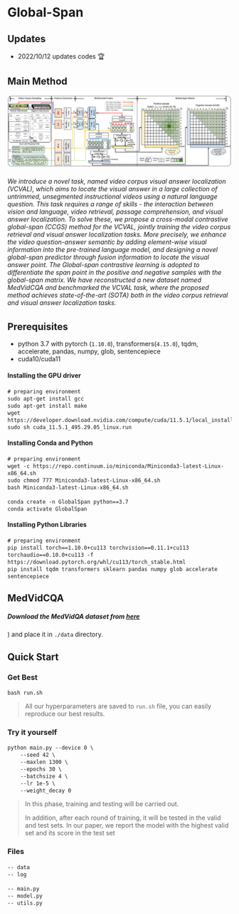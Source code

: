 # Global-Span



## Updates

- 2022/10/12 updates codes 🏆

## Main Method

![main](./image/main.png)

###### We introduce a novel task, named video corpus visual answer localization (VCVAL), which aims to locate the visual answer in a large collection of untrimmed, unsegmented instructional videos using a natural language question. This task requires a range of skills - the interaction between vision and language, video retrieval, passage comprehension, and visual answer localization. To solve these, we propose a cross-modal contrastive global-span (CCGS) method for the VCVAL, jointly training the video corpus retrieval and visual answer localization tasks. More precisely, we enhance the video question-answer semantic by adding element-wise visual information into the pre-trained language model, and designing a novel global-span predictor through fusion information to locate the visual answer point. The Global-span contrastive learning is adopted to differentiate the span point in the positive and negative samples with the global-span matrix. We have reconstructed a new dataset named MedVidCQA and benchmarked the VCVAL task, where the proposed method achieves state-of-the-art (SOTA) both in the video corpus retrieval and visual answer localization tasks.

## Prerequisites

- python 3.7 with pytorch (`1.10.0`), transformers(`4.15.0`), tqdm, accelerate, pandas, numpy, glob, sentencepiece
- cuda10/cuda11

#### Installing the GPU driver

```shell script
# preparing environment
sudo apt-get install gcc
sudo apt-get install make
wget https://developer.download.nvidia.com/compute/cuda/11.5.1/local_installers/cuda_11.5.1_495.29.05_linux.run
sudo sh cuda_11.5.1_495.29.05_linux.run
```

#### Installing Conda and Python

```shell script
# preparing environment
wget -c https://repo.continuum.io/miniconda/Miniconda3-latest-Linux-x86_64.sh
sudo chmod 777 Miniconda3-latest-Linux-x86_64.sh 
bash Miniconda3-latest-Linux-x86_64.sh

conda create -n GlobalSpan python==3.7
conda activate GlobalSpan
```

#### Installing Python Libraries

```plain
# preparing environment
pip install torch==1.10.0+cu113 torchvision==0.11.1+cu113 torchaudio==0.10.0+cu113 -f https://download.pytorch.org/whl/cu113/torch_stable.html
pip install tqdm transformers sklearn pandas numpy glob accelerate sentencepiece
```

## MedVidCQA

##### Download the MedVidQA dataset from [here ](mailto:wengsyx@gmail.com?subject=Get%20MedVidCQA%20Dataset)

) and place it in `./data` directory.



## Quick Start

### Get Best

```shell script
bash run.sh
```

> All our hyperparameters are saved to  `run.sh` file, you can easily reproduce our best results.

### Try it yourself



```shell script
python main.py --device 0 \
	--seed 42 \
	--maxlen 1300 \
	--epochs 30 \
	--batchsize 4 \
	--lr 1e-5 \
	--weight_decay 0

```

> In this phase, training and testing will be carried out.
>
> In addition, after each round of training, it will be tested in the valid and test sets. In our paper, we report the model with the highest valid set and its score in the test set





### Files

```shell script
-- data
-- log

-- main.py
-- model.py
-- utils.py

```
